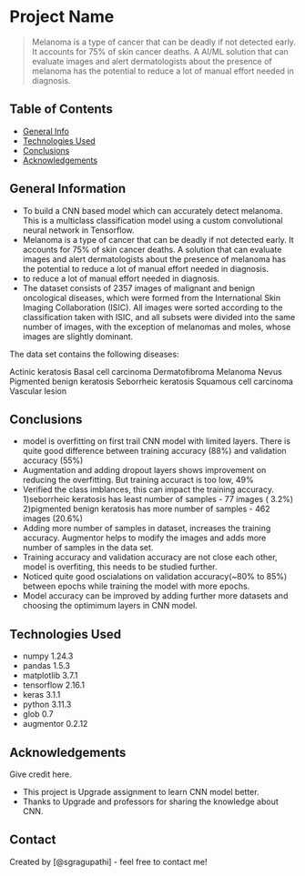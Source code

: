 # Project Name
> Melanoma is a type of cancer that can be deadly if not detected early. It accounts for 75% of skin cancer deaths. A AI/ML solution that can evaluate images and alert dermatologists about the presence of melanoma has the potential to reduce a lot of manual effort needed in diagnosis. 

## Table of Contents
* [General Info](#general-information)
* [Technologies Used](#technologies-used)
* [Conclusions](#conclusions)
* [Acknowledgements](#acknowledgements)

<!-- You can include any other section that is pertinent to your problem -->

## General Information
- To build a CNN based model which can accurately detect melanoma. This is a multiclass classification model using a custom convolutional neural network in Tensorflow.
- Melanoma is a type of cancer that can be deadly if not detected early. It accounts for 75% of skin cancer deaths. A solution that can evaluate images and alert dermatologists about the presence of melanoma has the potential to reduce a lot of manual effort needed in diagnosis.
- to reduce a lot of manual effort needed in diagnosis.
- The dataset consists of 2357 images of malignant and benign oncological diseases, which were formed from the International Skin Imaging Collaboration (ISIC). All images were sorted according to the classification taken with ISIC, and all subsets were divided into the same number of images, with the exception of melanomas and moles, whose images are slightly dominant.


The data set contains the following diseases:

Actinic keratosis
Basal cell carcinoma
Dermatofibroma
Melanoma
Nevus
Pigmented benign keratosis
Seborrheic keratosis
Squamous cell carcinoma
Vascular lesion

<!-- You don't have to answer all the questions - just the ones relevant to your project. -->

## Conclusions
- model is overfitting on first trail CNN model with limited layers. There is quite good difference between training accuracy (88%) and validation accuracy (55%)
- Augmentation and adding dropout layers shows improvement on reducing the overfitting. But training accuract is too low, 49%
- Verified the class imblances, this can impact the training accuracy.
        1)seborrheic keratosis has least number of samples -  77 images ( 3.2%)
        2)pigmented benign keratosis has more number of samples - 462 images (20.6%)
- Adding more number of samples in dataset, increases the training accuracy. Augmentor helps to modify the images and adds more number of samples in the data set.
- Training accuracy and validation accuracy are not close each other, model is overfiting, this needs to be studied further.
- Noticed quite good oscialations on validation accuracy(~80% to 85%) between epochs while training the model with more epochs.
- Model accuracy can be improved by adding further more datasets and choosing the optimimum layers in CNN model.

<!-- You don't have to answer all the questions - just the ones relevant to your project. -->


## Technologies Used
- numpy                         1.24.3
- pandas                        1.5.3
- matplotlib                    3.7.1
- tensorflow                    2.16.1
- keras                         3.1.1
- python                        3.11.3
- glob                          0.7
- augmentor                     0.2.12




<!-- As the libraries versions keep on changing, it is recommended to mention the version of library used in this project -->

## Acknowledgements
Give credit here.
- This project is Upgrade assignment to learn CNN model better.
- Thanks to Upgrade and professors for sharing the knowledge about CNN.


## Contact
Created by [@sgragupathi] - feel free to contact me!


<!-- Optional -->
<!-- ## License -->
<!-- This project is open source and available under the [... License](). -->

<!-- You don't have to include all sections - just the one's relevant to your project -->